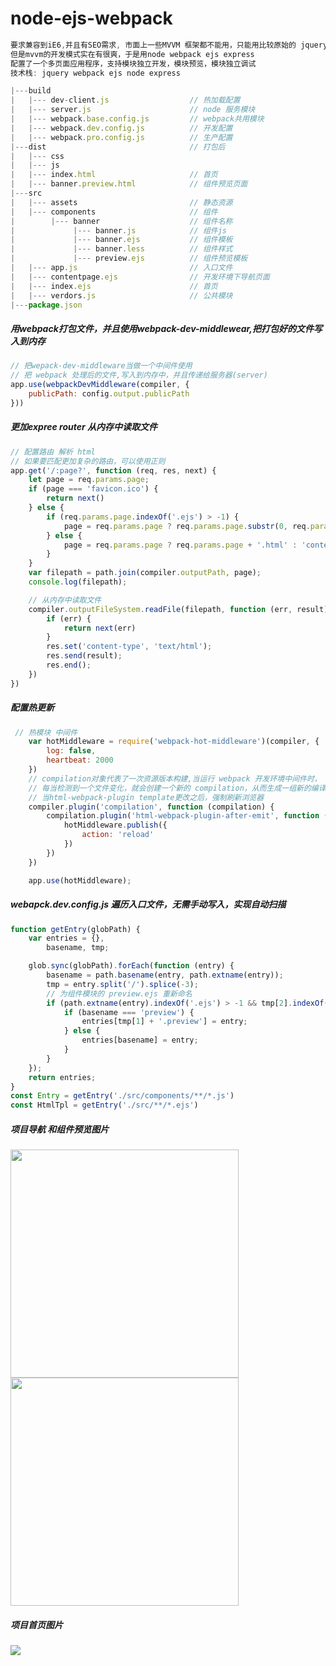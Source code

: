 # node-ejs-webpack
```js
要求兼容到iE6,并且有SEO需求, 市面上一些MVVM 框架都不能用，只能用比较原始的 jquery, 
但是mvvm的开发模式实在有很爽，于是用node webpack ejs express 
配置了一个多页面应用程序，支持模块独立开发，模块预览，模块独立调试
技术栈: jquery webpack ejs node express 
```

```js
|---build
|   |--- dev-client.js                  // 热加载配置
|   |--- server.js                      // node 服务模块
|   |--- webpack.base.config.js         // webpack共用模块
|   |--- webpack.dev.config.js          // 开发配置
|   |--- webpack.pro.config.js          // 生产配置
|---dist                                // 打包后
|   |--- css
|   |--- js
|   |--- index.html                     // 首页
|   |--- banner.preview.html            // 组件预览页面
|---src
|   |--- assets                         // 静态资源
|   |--- components                     // 组件
|        |--- banner                    // 组件名称
|             |--- banner.js            // 组件js
|             |--- banner.ejs           // 组件模板
|             |--- banner.less          // 组件样式
|             |--- preview.ejs          // 组件预览模板
|   |--- app.js                         // 入口文件
|   |--- contentpage.ejs                // 开发环境下导航页面
|   |--- index.ejs                      // 首页
|   |--- verdors.js                     // 公共模块
|---package.json
```

##### 用webpack打包文件，并且使用webpack-dev-middlewear,把打包好的文件写入到内存
```js
// 把wepack-dev-middleware当做一个中间件使用
// 把 webpack 处理后的文件,写入到内存中，并且传递给服务器(server)
app.use(webpackDevMiddleware(compiler, {
    publicPath: config.output.publicPath
}))
```
##### 更加expree router 从内存中读取文件
```js
// 配置路由 解析 html
// 如果要匹配更加复杂的路由，可以使用正则
app.get('/:page?', function (req, res, next) {
    let page = req.params.page;
    if (page === 'favicon.ico') {
        return next()
    } else {
        if (req.params.page.indexOf('.ejs') > -1) {
            page = req.params.page ? req.params.page.substr(0, req.params.page.length - 4) + '.html' : 'contentpage.html'
        } else {
            page = req.params.page ? req.params.page + '.html' : 'contentpage.html'
        }
    }
    var filepath = path.join(compiler.outputPath, page);
    console.log(filepath);

    // 从内存中读取文件
    compiler.outputFileSystem.readFile(filepath, function (err, result) {
        if (err) {
            return next(err)
        }
        res.set('content-type', 'text/html');
        res.send(result);
        res.end();
    })
})
```

##### 配置热更新
```js
 // 热模块 中间件
    var hotMiddleware = require('webpack-hot-middleware')(compiler, {
        log: false,
        heartbeat: 2000
    })   
    // compilation对象代表了一次资源版本构建,当运行 webpack 开发环境中间件时，
    // 每当检测到一个文件变化，就会创建一个新的 compilation，从而生成一组新的编译资源 
    // 当html-webpack-plugin template更改之后，强制刷新浏览器
    compiler.plugin('compilation', function (compilation) {
        compilation.plugin('html-webpack-plugin-after-emit', function (data) {
            hotMiddleware.publish({
                action: 'reload'
            })
        })
    })

    app.use(hotMiddleware);
```

##### webapck.dev.config.js 遍历入口文件，无需手动写入，实现自动扫描
```js
function getEntry(globPath) {
    var entries = {},
        basename, tmp;

    glob.sync(globPath).forEach(function (entry) {
        basename = path.basename(entry, path.extname(entry));
        tmp = entry.split('/').splice(-3);
        // 为组件模块的 preview.ejs 重新命名
        if (path.extname(entry).indexOf('.ejs') > -1 && tmp[2].indexOf(tmp[1]) === -1 || path.extname(entry).indexOf('.js') > -1) {
            if (basename === 'preview') {
                entries[tmp[1] + '.preview'] = entry;
            } else {
                entries[basename] = entry;
            }
        }
    });
    return entries;
}
const Entry = getEntry('./src/components/**/*.js')
const HtmlTpl = getEntry('./src/**/*.ejs')
```

##### 项目导航 和组件预览图片
<img src="https://github.com/antbrothers/node-ejs-webpack/blob/master/src/assets/images/1525670168.jpg" width="365"/> <img src="https://github.com/antbrothers/node-ejs-webpack/blob/master/src/assets/images/1525670269.jpg" width="365"/>
##### 项目首页图片
<img src="https://github.com/antbrothers/node-ejs-webpack/blob/master/src/assets/images/1525670385.jpg"/>

